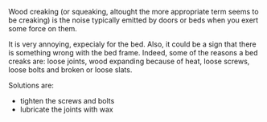Wood creaking (or squeaking, altought the more appropriate term seems to be creaking) is the noise typically emitted by doors or beds when you exert some force on them.

It is very annoying, expecialy for the bed.
Also, it could be a sign that there is something wrong with the bed frame.
Indeed, some of the reasons a bed creaks are: loose joints, wood expanding because of heat, loose screws, loose bolts and broken or loose slats.

Solutions are:
- tighten the screws and bolts
- lubricate the joints with wax